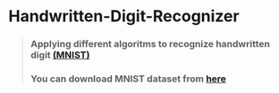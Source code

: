 # Handwritten-Digit-Recognizer

> ### Applying different algoritms to recognize handwritten digit [(MNIST)](https://www.kaggle.com/c/digit-recognizer/data)
> ### You can download MNIST dataset from [here](https://www.kaggle.com/c/digit-recognizer/data)
